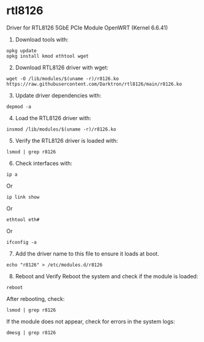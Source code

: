 # rtl8126
Driver for RTL8126 5GbE PCIe Module OpenWRT (Kernel 6.6.41)

1. Download tools with:
```
opkg update
opkg install kmod ethtool wget
```

2. Download RTL8126 driver with wget:
```
wget -O /lib/modules/$(uname -r)/r8126.ko https://raw.githubusercontent.com/Darktron/rtl8126/main/r8126.ko
```

3. Update driver dependencies with:
```
depmod -a
```

4. Load the RTL8126 driver with:
```
insmod /lib/modules/$(uname -r)/r8126.ko
```

5. Verify the RTL8126 driver is loaded with:
```
lsmod | grep r8126
```

6. Check interfaces with:
```
ip a
```
Or
```
ip link show
```
Or
```
ethtool eth#
```
Or
```
ifconfig -a
```

7. Add the driver name to this file to ensure it loads at boot.
```
echo "r8126" > /etc/modules.d/r8126
```

8. Reboot and Verify
Reboot the system and check if the module is loaded:
```
reboot
```

After rebooting, check:
```
lsmod | grep r8126
```

If the module does not appear, check for errors in the system logs:
```
dmesg | grep r8126
```
